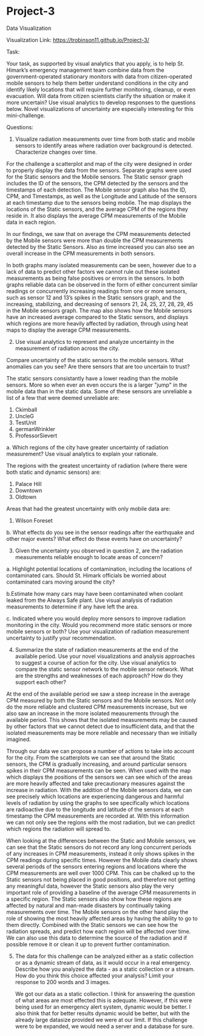 # Project-3
Data Visualization

Visualization Link: https://trobinson11.github.io/Project-3/

Task:

  Your task, as supported by visual analytics that you apply, is to help St. Himark’s emergency management team combine data from the government-operated stationary monitors with data from citizen-operated mobile sensors to help them better understand conditions in the city and identify likely locations that will require further monitoring, cleanup, or even evacuation. Will data from citizen scientists clarify the situation or make it more uncertain? Use visual analytics to develop responses to the questions below. Novel visualizations of uncertainty are especially interesting for this mini-challenge.

Questions:
   1. Visualize radiation measurements over time from both static and mobile sensors to identify areas where radiation over background is detected. Characterize changes over time.


For the challenge a scatterplot and map of the city were designed in order to properly display the data from the sensors. Separate graphs were used for the Static sensors and the Mobile sensors. The Static sensor graph includes the ID of the sensors, the CPM detected by the sensors and the timestamps of each detection. The Mobile sensor graph also has the ID, CPM, and Timestamps, as well as the Longitude and Latitude of the sensors at each timestamp due to the sensors being mobile. The map displays the locations of the Static sensors, and the average CPM of the regions they reside in. It also displays the average CPM measurements of the Mobile data in each region.

In our findings, we saw that on average the CPM measurements detected by the Mobile sensors were more than double the CPM measurements detected by the Static Sensors. Also as time increased you can also see an overall increase in the CPM measurements in both sensors. 

In both graphs many isolated measurements can be seen, however due to a lack of data to predict other factors we cannot rule out these isolated measurements as being false positives or errors in the sensors. In both graphs reliable data can be observed in the form of either concurrent similar readings or concurrently increasing readings from one or more sensors, such as sensor 12 and 13’s spikes in the Static sensors graph, and the increasing, stabilizing, and decreasing of sensors 21, 24, 25, 27, 28, 29, 45 in the Mobile sensors graph. The map also shows how the Mobile sensors have an increased average compared to the Static sensors, and displays which regions are more heavily affected by radiation, through using heat maps to display the average CPM measurements.


   2. Use visual analytics to represent and analyze uncertainty in the measurement of radiation across the city.

   Compare uncertainty of the static sensors to the mobile sensors. What anomalies can you see? Are there sensors that are too uncertain to trust?
   
   The static sensors consistantly have a lower reading than the mobile sensors. More so when ever an even occurs the is a larger "jump" in the mobile data than in the static data. 
   Some of these sensors are unreliable a list of a few that were deemed unreliable are:
   1. Ckimball
   2. UncleG
   3. TestUnit
   4. germanWrinkler
   5. ProfessorSievert
   
   a. Which regions of the city have greater uncertainty of radiation measurement? Use visual analytics to explain your rationale.
   
   The regions with the greatest uncertainty of radiation (where there were both static and dynamic sensors) are:
   
   1. Palace Hill
   2. Downtown
   3. Oldtown
   
   Areas that had the greatest uncertainty with only mobile data are:
   1. Wilson Foreset
   
    
   b. What effects do you see in the sensor readings after the earthquake and other major events? What effect do these events have on uncertainty?

   3. Given the uncertainty you observed in question 2, are the radiation measurements reliable enough to locate areas of concern?

   a. Highlight potential locations of contamination, including the locations of contaminated cars. Should St. Himark officials be worried about contaminated cars moving around the city?
   
   b.Estimate how many cars may have been contaminated when coolant leaked from the Always Safe plant. Use visual analysis of radiation measurements to determine if any have left the area.
   
   c. Indicated where you would deploy more sensors to improve radiation monitoring in the city. Would you recommend more static sensors or more mobile sensors or both? Use your visualization of radiation measurement uncertainty to justify your recommendation.

   4. Summarize the state of radiation measurements at the end of the available period. Use your novel visualizations and analysis approaches to suggest a course of action for the city. Use visual analytics to compare the static sensor network to the mobile sensor network. What are the strengths and weaknesses of each approach? How do they support each other?
   
   At the end of the available period we saw a steep increase in the average CPM measured by both the Static sensors and the Mobile sensors. Not only do the more reliable and clustered CPM measurements increase, but we also saw an increase in the more isolated measurements through the available period. This shows that the isolated measurements may be caused by other factors that we cannot detect due to insufficient data, and that the isolated measurements may be more reliable and necessary than we initially imagined. 
   
Through our data we can propose a number of actions to take into account for the city. From the scatterplots we can see that around the Static sensors, the CPM is gradually increasing, and around particular sensors spikes in their CPM measurements can be seen. When used with the map which displays the positions of the sensors we can see which of the areas are more heavily affected and take precautionary measures against the increase in radiation. With the addition of the Mobile sensors data, we can see precisely which locations are experiencing dangerous and harmful levels of radiation by using the graphs to see specifically which locations are radioactive due to the longitude and latitude of the sensors at each timestamp the CPM measurements are recorded at. With this information we can not only see the regions with the most radiation, but we can predict which regions the radiation will spread to.

When looking at the differences between the Static and Mobile sensors, we can see that the Static sensors do not record any long concurrent periods of any increases in CPM measurements, instead it only shows spikes in the CPM readings during specific times. However the Mobile data clearly shows several periods of the sensors entering regions and locations where the CPM measurements are well over 1000 CPM. This can be chalked up to the Static sensors not being placed in good positions, and therefore not getting any meaningful data, however the Static sensors also play the very important role of providing a baseline of the average CPM measurements in a specific region. The Static sensors also show how these regions are affected by natural and man-made disasters by continually taking measurements over time. The Mobile sensors on the other hand play the role of showing the most heavily affected areas by having the ability to go to them directly. Combined with the Static sensors we can see how the radiation spreads, and predict how each region will be affected over time. We can also use this data to determine the source of the radiation and if possible remove it or clean it up to prevent further contamination. 



   5. The data for this challenge can be analyzed either as a static collection or as a dynamic stream of data, as it would occur in a real emergency. Describe how you analyzed the data - as a static collection or a stream. How do you think this choice affected your analysis? Limit your response to 200 words and 3 images.
   
      We got our data as a static collection. I think for answering the question of what areas are most effected this is adequate. However, if this were being used for an emergency alert system, dynamic would be better. I also think that for better results dynamic would be better, but with the already large datasize provided we were at our limit. If this challenge were to be expanded, we would need a server and a database for sure.

   



